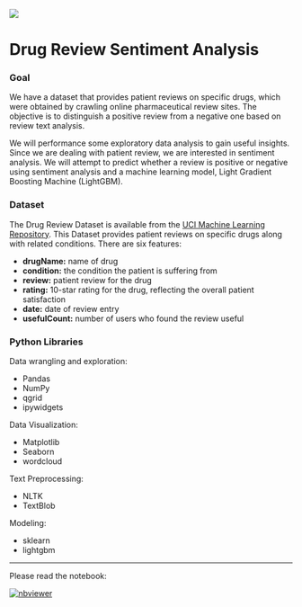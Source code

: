 ![](https://www.fda.gov/files/styles/main_image_1/public/How_to_Buy_Medicines_Safely_From_an_Online_Pharmacy_1600x900.png?itok=y5olqkV2)

# Drug Review Sentiment Analysis

### Goal

We have a dataset that provides patient reviews on specific drugs, which were obtained by crawling online pharmaceutical review sites. The objective is to distinguish a positive review from a negative one based on review text analysis.

We will performance some exploratory data analysis to gain useful insights. Since we are dealing with patient review, we are interested in sentiment analysis. We will attempt to predict whether a review is positive or negative using sentiment analysis and a machine learning model, Light Gradient Boosting Machine (LightGBM).

### Dataset

The Drug Review Dataset is available from the [UCI Machine Learning Repository](https://archive.ics.uci.edu/ml/datasets/Drug+Review+Dataset+%28Drugs.com%29). This Dataset provides patient reviews on specific drugs along with related conditions. There are six features: 

- **drugName:** name of drug 
- **condition:** the condition the patient is suffering from
- **review:** patient review for the drug
- **rating:** 10-star rating for the drug, reflecting the overall patient satisfaction
- **date:** date of review entry 
- **usefulCount:** number of users who found the review useful

### Python Libraries

Data wrangling and exploration:
- Pandas
- NumPy
- qgrid
- ipywidgets

Data Visualization:
- Matplotlib
- Seaborn
- wordcloud

Text Preprocessing:
- NLTK
- TextBlob

Modeling:
- sklearn
- lightgbm

---

Please read the notebook:

[![nbviewer](https://raw.githubusercontent.com/jupyter/design/master/logos/Badges/nbviewer_badge.svg)](https://nbviewer.org/github/Benjamin2009/Drug-Review-Sentiment-Analysis/blob/main/Drug_Review_Sentiment_Analysis.ipynb)
